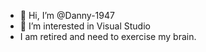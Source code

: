 - 👋 Hi, I’m @Danny-1947
- 👀 I’m interested in Visual Studio
- I am retired and need to exercise my brain.
<!---
Danny-1947/Danny-1947 is a ✨ special ✨ repository because its `README.md` (this file) appears on your GitHub profile.
You can click the Preview link to take a look at your changes.
--->
